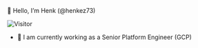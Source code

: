 👋 Hello, I’m Henk (@henkez73)

![Visitor](https://visitor-badge.laobi.icu/badge?page_id=henkez73.repoName)

- 🔭 I am currently working as a Senior Platform Engineer (GCP)

<!---
henkez73/henkez73 is a ✨ special ✨ repository because its `README.md` (this file) appears on your GitHub profile.
You can click the Preview link to take a look at your changes.
--->
